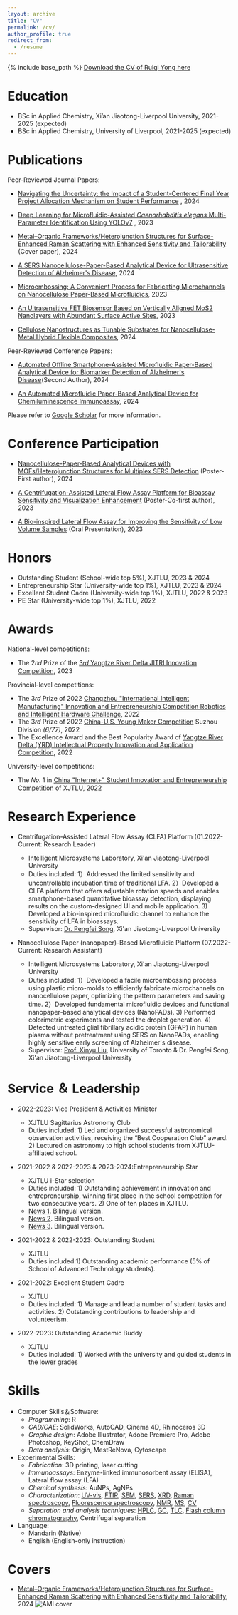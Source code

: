 ```yaml
---
layout: archive
title: "CV"
permalink: /cv/
author_profile: true
redirect_from:
  - /resume
---
```


{% include base_path %}
[Download the CV of Ruiqi Yong here]()

Education
======
* BSc in Applied Chemistry, Xi’an Jiaotong-Liverpool University, 2021-2025 (expected) 
* BSc in Applied Chemistry, University of Liverpool, 2021-2025 (expected)

Publications
======
Peer-Reviewed Journal Papers:
* [Navigating the Uncertainty: the Impact of a Student-Centered Final Year Project Allocation Mechanism on Student Performance](https://ruiqiyong.github.io/publication/20240618) , 2024

* [Deep Learning for Microfluidic-Assisted _Caenorhabditis elegans_ Multi-Parameter Identification Using YOLOv7](https://ruiqiyong.github.io/publication/20230629) , 2023

* [Metal–Organic Frameworks/Heterojunction Structures for Surface-Enhanced Raman Scattering with Enhanced Sensitivity and Tailorability](https://ruiqiyong.github.io/publication/20240408) (Cover paper), 2024

* [A SERS Nanocellulose-Paper-Based Analytical Device for Ultrasensitive Detection of Alzheimer's Disease](https://ruiqiyong.github.io/publication/20240304), 2024

* [Microembossing: A Convenient Process for Fabricating Microchannels on Nanocellulose Paper-Based Microfluidics](https://ruiqiyong.github.io/publication/20231006), 2023

* [An Ultrasensitive FET Biosensor Based on Vertically Aligned MoS2 Nanolayers with Abundant Surface Active Sites](https://ruiqiyong.github.io/publication/20230303), 2023

* [Cellulose Nanostructures as Tunable Substrates for Nanocellulose-Metal Hybrid Flexible Composites](https://ruiqiyong.github.io/publication/20240216), 2024

Peer-Reviewed Conference Papers:
* [Automated Offline Smartphone-Assisted Microfluidic Paper-Based Analytical Device for Biomarker Detection of Alzheimer's Disease](https://ruiqiyong.github.io/publication/202404301)(Second Author), 2024

* [An Automated Microfluidic Paper-Based Analytical Device for Chemiluminescence Immunoassay](https://ruiqiyong.github.io/publication/202404302), 2024

Please refer to [Google Scholar](https://scholar.google.com/citations?user=XYBjifMAAAAJ&hl=zh-CN) for more information.

Conference Participation
======
* [Nanocellulose-Paper-Based Analytical Devices with MOFs/Heterojunction Structures for Multiplex SERS Detection](https://enderhangyuan.github.io/publication/20240506) (Poster-First author), 2024

* [A Centrifugation-Assisted Lateral Flow Assay Platform for Bioassay Sensitivity and Visualization Enhancement](https://enderhangyuan.github.io/publication/202305101) (Poster-Co-first author), 2023

* [A Bio-inspired Lateral Flow Assay for Improving the Sensitivity of Low Volume Samples](https://enderhangyuan.github.io/publication/20230531) (Oral Presentation), 2023

Honors
======
* Outstanding Student (School-wide top 5%), XJTLU, 2023 & 2024
* Entrepreneurship Star (University-wide top 1%), XJTLU, 2023 & 2024
* Excellent Student Cadre (University-wide top 1%), XJTLU, 2022 & 2023
* PE Star (University-wide top 1%), XJTLU, 2022    
 
Awards
======
National-level competitions:
* The 2𝑛𝑑 Prize of the [3𝑟𝑑 Yangtze River Delta JITRI Innovation Competition](https://mp.weixin.qq.com/s/JrIwJ4mau7RUwZTksQfefg), 2023

Provincial-level competitions:
* The 3𝑟𝑑 Prize of 2022 [Changzhou "International Intelligent Manufacturing" Innovation and Entrepreneurship Competition Robotics and Intelligent Hardware Challenge](http://www.changzhou.gov.cn/ns_news/795165231605032), 2022
* The 3𝑟𝑑 Prize of 2022 [China-U.S. Young Maker Competition](https://www.eol.cn/html/lx/maker/index.shtml) Suzhou Division _(6/77)_, 2022
* The Excellence Award and the Best Popularity Award of [Yangtze River Delta (YRD) Intellectual Property Innovation and Application Competition](http://www.xjtlu-ttc.com/ip-competition), 2022

University-level competitions:
* The 𝑁𝑜. 1 in [China "Internet+" Student Innovation and Entrepreneurship Competition](https://cy.ncss.cn/en/) of XJTLU, 2022
                       
Research Experience
======
* Centrifugation-Assisted Lateral Flow Assay (CLFA) Platform (01.2022-Current: Research Leader)
  * Intelligent Microsystems Laboratory, Xi'an Jiaotong-Liverpool University
  * Duties included: 1）Addressed the limited sensitivity and uncontrollable incubation time of traditional LFA. 2）Developed a CLFA platform that offers adjustable rotation speeds and enables smartphone-based quantitative bioassay detection, displaying results on the custom-designed UI and mobile application. 3) Developed a bio-inspired microfluidic channel to enhance the sensitivity of LFA in bioassays.
  * Supervisor: [Dr. Pengfei Song](https://www.xjtlu.edu.cn/en/departments/academic-departments/mechatronics-and-robotics/staff/pengfei-song), Xi'an Jiaotong-Liverpool University

* Nanocellulose Paper (nanopaper)-Based Microfluidic Platform (07.2022-Current: Research Assistant)
  * Intelligent Microsystems Laboratory, Xi'an Jiaotong-Liverpool University
  * Duties included: 1）Developed a facile microembossing process using plastic micro-molds to efficiently fabricate microchannels on nanocellulose paper, optimizing the pattern parameters and saving time. 2）Developed fundamental microfluidic devices and functional nanopaper-based analytical devices (NanoPADs). 3) Performed colorimetric experiments and tested the droplet generation. 4) Detected untreated glial fibrillary acidic protein (GFAP) in human plasma without pretreatment using SERS on NanoPADs, enabling highly sensitive early screening of Alzheimer's disease.
  * Supervisor: [Prof. Xinyu Liu](https://www.mie.utoronto.ca/faculty_staff/xinyu-liu/), University of Toronto & Dr. Pengfei Song, Xi'an Jiaotong-Liverpool University

Service ＆ Leadership
======
* 2022-2023: Vice President & Activities Minister
  * XJTLU Sagittarius Astronomy Club
  * Duties included: 1) Led and organized successful astronomical observation activities, receiving the “Best Cooperation Club” award. 2) Lectured on astronomy to high school students from XJTLU-affiliated school.

* 2021-2022 & 2022-2023 & 2023-2024:Entrepreneurship Star
  * XJTLU i-Star selection
  * Duties included: 1) Outstanding achievement in innovation and entrepreneurship, winning first place in the school competition for two consecutive years. 2) One of ten places in XJTLU.
  * [News 1](https://mp.weixin.qq.com/s/iyPLAfKzVgRNPapVv8u65g). Bilingual version.
  * [News 2](https://mp.weixin.qq.com/s/BmSW1Vp97E-suBTxmcwHpA). Bilingual version.
  * [News 3](https://mp.weixin.qq.com/s/DHjxM-LZK1d6xDiX8OLL-g). Bilingual version.

* 2021-2022 & 2022-2023: Outstanding Student
  * XJTLU
  * Duties included:1) Outstanding academic performance (5% of School of Advanced Technology students).

* 2021-2022: Excellent Student Cadre
  * XJTLU
  * Duties included: 1) Manage and lead a number of student tasks and activities. 2) Outstanding contributions to leadership and volunteerism.

* 2022-2023: Outstanding Academic Buddy
  * XJTLU
  * Duties included: 1) Worked with the university and guided students in the lower grades

Skills
======
* Computer Skills＆Software:
  * _Programming_: R
  * _CAD/CAE_: SolidWorks, AutoCAD, Cinema 4D, Rhinoceros 3D
  * _Graphic design_: Adobe Illustrator, Adobe Premiere Pro, Adobe Photoshop, KeyShot, ChemDraw
  * _Data analysis_: Origin, MestReNova, Cytoscape
* Experimental Skills:
  * _Fabrication_: 3D printing, laser cutting
  * _Immunoassays_: Enzyme-linked immunosorbent assay (ELISA), Lateral flow assay (LFA)
  * _Chemical synthesis_: AuNPs, AgNPs
  * _Characterization_: [UV-vis](https://en.wikipedia.org/wiki/Ultraviolet%E2%80%93visible_spectroscopy), [FTIR](https://en.wikipedia.org/wiki/Fourier-transform_infrared_spectroscopy), [SEM](https://en.wikipedia.org/wiki/Scanning_electron_microscope), [SERS](https://en.wikipedia.org/wiki/Surface-enhanced_Raman_spectroscopy), [XRD](https://en.wikipedia.org/wiki/X-ray_crystallography), [Raman spectroscopy](https://en.wikipedia.org/wiki/Raman_spectroscopy), [Fluorescence spectroscopy](https://en.wikipedia.org/wiki/Fluorescence_spectroscopy), [NMR](https://en.wikipedia.org/wiki/Nuclear_magnetic_resonance), [MS](https://en.wikipedia.org/wiki/Mass_spectrometry), [CV](https://en.wikipedia.org/wiki/Cyclic_voltammetry)
  * _Separation and analysis techniques_: [HPLC](https://en.wikipedia.org/wiki/High-performance_liquid_chromatography), [GC](https://en.wikipedia.org/wiki/Gas_chromatography), [TLC](https://en.wikipedia.org/wiki/Thin-layer_chromatography), [Flash column chromatography](https://en.wikipedia.org/wiki/Column_chromatography), Centrifugal separation
* Language:
  * Mandarin (Native)
  * English (English-only instruction)

Covers
======
* [Metal–Organic Frameworks/Heterojunction Structures for Surface-Enhanced Raman Scattering with Enhanced Sensitivity and Tailorability](https://enderhangyuan.github.io/publication/20240408), 2024
![AMI cover](https://github.com/EnderHangYuan/EnderHangYuan.github.io/assets/98693538/ad898bb5-7441-4677-bf2d-d5154125c465)
